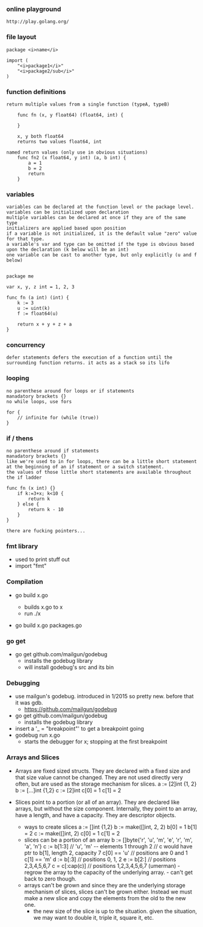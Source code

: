 ### online playground
	http://play.golang.org/
	
### file layout
	package <i>name</i>

	import (
		"<i>package1</i>"
		"<i>package2/sub</i>"
	)

### function definitions
	return multiple values from a single function (typeA, typeB)

		func fn (x, y float64) (float64, int) {

		}

		x, y both float64
		returns two values float64, int

	named return values (only use in obvious situations)
		func fn2 (x float64, y int) (a, b int) {
			a = 1
			b = 2
			return
		}

### variables
	variables can be declared at the function level or the package level.
	variables can be initialized upon declaration
	multiple variables can be declared at once if they are of the same type
	initializers are applied based upon position
	if a variable is not initialized, it is the default value "zero" value for that type.
	a variable's var and type can be omitted if the type is obvious based upon the declaration (k below will be an int)
	one variable can be cast to another type, but only explicitly (u and f below)


	package me

	var x, y, z int = 1, 2, 3

	func fn (a int) (int) {
		k := 3
		u := uint(k)
		f := float64(u)

		return x + y + z + a
	}

### concurrency
	defer statements defers the execution of a function until the surrounding function returns. it acts as a stack so its lifo


### looping
	no parenthese around for loops or if statements
	manadatory brackets {}
	no while loops, use fors

	for {
		// infinite for (while (true))
	}

### if / thens
	no parenthese around if statements
	manadatory brackets {}
	like we're used to in for loops, there can be a little short statement at the beginning of an if statement or a switch statement. 
	the values of those little short statements are available throughout the if ladder

	func fn (x int) {}
		if k:=3+x; k<10 {
			return k
		} else {
			return k - 10
		}
	}

	there are fucking pointers...

### fmt library
* used to print stuff out
* import "fmt"


### Compilation
* go build x.go
	- builds x.go to x
	- run ./x

* go build x.go packages.go

### go get
* go get github.com/mailgun/godebug
	- installs the godebug library
	- will install godebug's src and its bin

### Debugging
* use mailgun's godebug. introduced in 1/2015 so pretty new. before that it was gdb.
	- https://github.com/mailgun/godebug
* go get github.com/mailgun/godebug
	- installs the godebug library
* insert a '_ = "breakpoint"' to get a breakpoint going
* godebug run x.go
	- starts the debugger for x; stopping at the first breakpoint

### Arrays and Slices
* Arrays are fixed sized structs. They are declared with a fixed size and that size value cannot be changed. They are not used directly very often, but are used as the storage mechanism for slices.
	a := [2]int {1, 2}
	b := [...]int {1,2}
	c := [2]int
	c[0] = 1
	c[1] = 2

* Slices point to a portion (or all of an array). They are declared like arrays, but without the size component. Internally, they point to an array, have a length, and have a capacity. They are descriptor objects.
	- ways to create slices
		a := []int {1,2}
		b := make([]int, 2, 2)
		b[0] = 1
		b[1] = 2
	 	c := make([]int, 2)
		c[0] = 1
		c[1] = 2		
	- slices can be a portion of an array
		b := []byte{'r', 'u', 'm', 'e', 'r', 'm', 'a', 'n'}
		c := b[1:3] // 'u', 'm' -- elements 1 through 2
			// c would have ptr to b[1], length 2, capacity 7 
		c[0] == 'u' // positions are 0 and 1
		c[1] == 'm'
		d := b[:3] // positions 0, 1, 2
		e := b[2:] // positions 2,3,4,5,6,7
		c = c[:cap(c)] // positions 1,2,3,4,5,6,7 (umerman)
			- regrow the array to the capacity of the underlying array.
			- can't get back to zero though. 
	- arrays can't be grown and since they are the underlying storage mechanism of slices, slices can't be grown either. Instead we must make a new slice and copy the elements from the old to the new one.
		- the new size of the slice is up to the situation. given the situation, we may want to double it, triple it, square it, etc.













